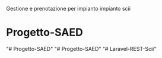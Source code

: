 Gestione e prenotazione per impianto impianto scii
# Progetto-SAED
"# Progetto-SAED" 
"# Progetto-SAED" 
"# Laravel-REST-Scii" 
